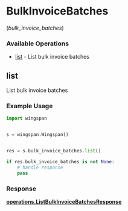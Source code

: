 # BulkInvoiceBatches
(*bulk_invoice_batches*)

### Available Operations

* [list](#list) - List bulk invoice batches

## list

List bulk invoice batches

### Example Usage

```python
import wingspan


s = wingspan.Wingspan()


res = s.bulk_invoice_batches.list()

if res.bulk_invoice_batches is not None:
    # handle response
    pass
```


### Response

**[operations.ListBulkInvoiceBatchesResponse](../../models/operations/listbulkinvoicebatchesresponse.md)**

